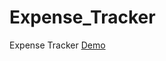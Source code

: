 # Expense_Tracker

Expense Tracker <a target="_blank" href="https://saleemilahi.github.io/Expense_Tracker/">Demo</a>
